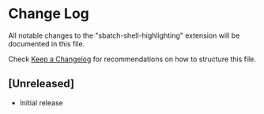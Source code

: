 # Change Log

All notable changes to the "sbatch-shell-highlighting" extension will be documented in this file.

Check [Keep a Changelog](http://keepachangelog.com/) for recommendations on how to structure this file.

## [Unreleased]

- Initial release